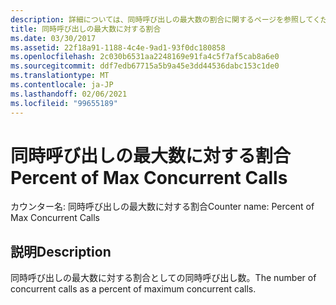 ```yaml
---
description: 詳細については、同時呼び出しの最大数の割合に関するページを参照してください。
title: 同時呼び出しの最大数に対する割合
ms.date: 03/30/2017
ms.assetid: 22f18a91-1188-4c4e-9ad1-93f0dc180858
ms.openlocfilehash: 2c030b6531aa2248169e91fa4c5f7af5cab8a6e0
ms.sourcegitcommit: ddf7edb67715a5b9a45e3dd44536dabc153c1de0
ms.translationtype: MT
ms.contentlocale: ja-JP
ms.lasthandoff: 02/06/2021
ms.locfileid: "99655189"
---
```

# <a name="percent-of-max-concurrent-calls"></a><span data-ttu-id="ae85c-103">同時呼び出しの最大数に対する割合</span><span class="sxs-lookup"><span data-stu-id="ae85c-103">Percent of Max Concurrent Calls</span></span>

<span data-ttu-id="ae85c-104">カウンター名: 同時呼び出しの最大数に対する割合</span><span class="sxs-lookup"><span data-stu-id="ae85c-104">Counter name: Percent of Max Concurrent Calls</span></span>  
  
## <a name="description"></a><span data-ttu-id="ae85c-105">説明</span><span class="sxs-lookup"><span data-stu-id="ae85c-105">Description</span></span>  

 <span data-ttu-id="ae85c-106">同時呼び出しの最大数に対する割合としての同時呼び出し数。</span><span class="sxs-lookup"><span data-stu-id="ae85c-106">The number of concurrent calls as a percent of maximum concurrent calls.</span></span>
